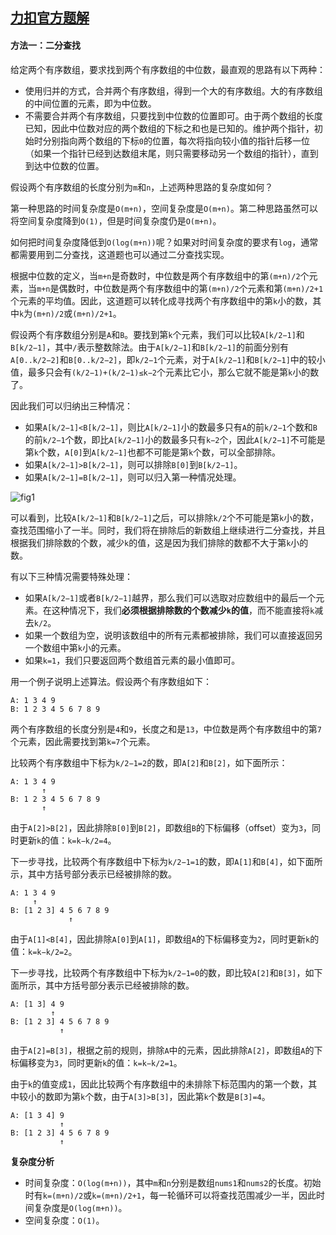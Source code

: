 ## [力扣官方题解](https://leetcode.cn/problems/median-of-two-sorted-arrays/solutions/258842/xun-zhao-liang-ge-you-xu-shu-zu-de-zhong-wei-s-114/)

#### 方法一：二分查找

给定两个有序数组，要求找到两个有序数组的中位数，最直观的思路有以下两种：

- 使用归并的方式，合并两个有序数组，得到一个大的有序数组。大的有序数组的中间位置的元素，即为中位数。
- 不需要合并两个有序数组，只要找到中位数的位置即可。由于两个数组的长度已知，因此中位数对应的两个数组的下标之和也是已知的。维护两个指针，初始时分别指向两个数组的下标`0`的位置，每次将指向较小值的指针后移一位（如果一个指针已经到达数组末尾，则只需要移动另一个数组的指针），直到到达中位数的位置。

假设两个有序数组的长度分别为`m`和`n`，上述两种思路的复杂度如何？

第一种思路的时间复杂度是`O(m+n)`，空间复杂度是`O(m+n)`。第二种思路虽然可以将空间复杂度降到`O(1)`，但是时间复杂度仍是`O(m+n)`。

如何把时间复杂度降低到`O(log(m+n))`呢？如果对时间复杂度的要求有`log`，通常都需要用到二分查找，这道题也可以通过二分查找实现。

根据中位数的定义，当`m+n`是奇数时，中位数是两个有序数组中的第`(m+n)/2`个元素，当`m+n`是偶数时，中位数是两个有序数组中的第`(m+n)/2`个元素和第`(m+n)/2+1`个元素的平均值。因此，这道题可以转化成寻找两个有序数组中的第`k`小的数，其中`k`为`(m+n)/2`或`(m+n)/2+1`。

假设两个有序数组分别是`A`和`B`。要找到第`k`个元素，我们可以比较`A[k/2−1]`和`B[k/2−1]`，其中`/`表示整数除法。由于`A[k/2−1]`和`B[k/2−1]`的前面分别有`A[0..k/2−2]`和`B[0..k/2−2]`，即`k/2−1`个元素，对于`A[k/2−1]`和`B[k/2−1]`中的较小值，最多只会有`(k/2−1)+(k/2−1)≤k−2`个元素比它小，那么它就不能是第`k`小的数了。

因此我们可以归纳出三种情况：

- 如果`A[k/2−1]<B[k/2−1]`，则比`A[k/2−1]`小的数最多只有`A`的前`k/2−1`个数和`B`的前`k/2−1`个数，即比`A[k/2−1]`小的数最多只有`k−2`个，因此`A[k/2−1]`不可能是第`k`个数，`A[0]`到`A[k/2−1]`也都不可能是第`k`个数，可以全部排除。
- 如果`A[k/2−1]>B[k/2−1]`，则可以排除`B[0]`到`B[k/2−1]`。
- 如果`A[k/2−1]=B[k/2−1]`，则可以归入第一种情况处理。

![fig1](https://assets.leetcode-cn.com/solution-static/4/4_fig1.png)

可以看到，比较`A[k/2−1]`和`B[k/2−1]`之后，可以排除`k/2`个不可能是第`k`小的数，查找范围缩小了一半。同时，我们将在排除后的新数组上继续进行二分查找，并且根据我们排除数的个数，减少`k`的值，这是因为我们排除的数都不大于第`k`小的数。

有以下三种情况需要特殊处理：

- 如果`A[k/2−1]`或者`B[k/2−1]`越界，那么我们可以选取对应数组中的最后一个元素。在这种情况下，我们**必须根据排除数的个数减少`k`的值**，而不能直接将`k`减去`k/2`。
- 如果一个数组为空，说明该数组中的所有元素都被排除，我们可以直接返回另一个数组中第`k`小的元素。
- 如果`k=1`，我们只要返回两个数组首元素的最小值即可。

用一个例子说明上述算法。假设两个有序数组如下：

```
A: 1 3 4 9
B: 1 2 3 4 5 6 7 8 9
```

两个有序数组的长度分别是`4`和`9`，长度之和是`13`，中位数是两个有序数组中的第`7`个元素，因此需要找到第`k=7`个元素。

比较两个有序数组中下标为`k/2−1=2`的数，即`A[2]`和`B[2]`，如下面所示：

```
A: 1 3 4 9
       ↑
B: 1 2 3 4 5 6 7 8 9
       ↑
```

由于`A[2]>B[2]`，因此排除`B[0]`到`B[2]`，即数组`B`的下标偏移（offset）变为`3`，同时更新`k`的值：`k=k−k/2=4`。

下一步寻找，比较两个有序数组中下标为`k/2−1=1`的数，即`A[1]`和`B[4]`，如下面所示，其中方括号部分表示已经被排除的数。

```
A: 1 3 4 9
     ↑
B: [1 2 3] 4 5 6 7 8 9
             ↑
```

由于`A[1]<B[4]`，因此排除`A[0]`到`A[1]`，即数组`A`的下标偏移变为`2`，同时更新`k`的值：`k=k−k/2=2`。

下一步寻找，比较两个有序数组中下标为`k/2−1=0`的数，即比较`A[2]`和`B[3]`，如下面所示，其中方括号部分表示已经被排除的数。

```
A: [1 3] 4 9
         ↑
B: [1 2 3] 4 5 6 7 8 9
           ↑
```

由于`A[2]=B[3]`，根据之前的规则，排除`A`中的元素，因此排除`A[2]`，即数组`A`的下标偏移变为`3`，同时更新`k`的值：`k=k−k/2=1`。

由于`k`的值变成`1`，因此比较两个有序数组中的未排除下标范围内的第一个数，其中较小的数即为第`k`个数，由于`A[3]>B[3]`，因此第`k`个数是`B[3]=4`。

```
A: [1 3 4] 9
           ↑
B: [1 2 3] 4 5 6 7 8 9
           ↑
```


**复杂度分析**

- 时间复杂度：`O(log(m+n))`，其中`m`和`n`分别是数组`nums1`和`nums2`的长度。初始时有`k=(m+n)/2`或`k=(m+n)/2+1`，每一轮循环可以将查找范围减少一半，因此时间复杂度是`O(log(m+n))`。
- 空间复杂度：`O(1)`。
